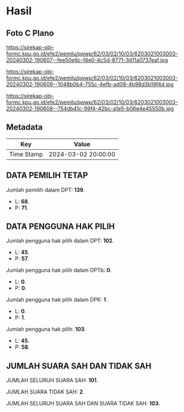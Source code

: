 # Hasil

## Foto C Plano

https://sirekap-obj-formc.kpu.go.id/efe2/pemilu/ppwp/62/03/02/10/03/6203021003003-20240302-190607--fee50e6c-f4e0-4c5d-8771-3d11a0737eaf.jpg

https://sirekap-obj-formc.kpu.go.id/efe2/pemilu/ppwp/62/03/02/10/03/6203021003003-20240302-190609--1048b0b4-755c-4efb-ad08-4b98d3b19f4d.jpg

https://sirekap-obj-formc.kpu.go.id/efe2/pemilu/ppwp/62/03/02/10/03/6203021003003-20240302-190608--754db41c-99f4-42bc-a1e5-b06e4e45550b.jpg


## Metadata

| Key        | Value               |
| ---------- | ------------------- |
| Time Stamp | 2024-03-02 20:00:00 |


## DATA PEMILIH TETAP

Jumlah pemilih dalam DPT: **139**.
 * L: **68**.
 * P: **71**.

## DATA PENGGUNA HAK PILIH

Jumlah pengguna hak pilih dalam DPT: **102**.
 * L: **45**.
 * P: **57**.

Jumlah pengguna hak pilih dalam DPTb: **0**.
 * L: **0**.
 * P: **0**.

Jumlah pengguna hak pilih dalam DPK: **1**.
 * L: **0**.
 * P: **1**.

Jumlah pengguna hak pilih: **103**.
 * L: **45**.
 * P: **58**.

## JUMLAH SUARA SAH DAN TIDAK SAH

JUMLAH SELURUH SUARA SAH: **101**.

JUMLAH SUARA TIDAK SAH: **2**.

JUMLAH SELURUH SUARA SAH DAN SUARA TIDAK SAH: **103**.


